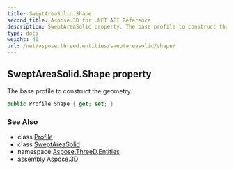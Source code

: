 ```yaml
---
title: SweptAreaSolid.Shape
second_title: Aspose.3D for .NET API Reference
description: SweptAreaSolid property. The base profile to construct the geometry
type: docs
weight: 40
url: /net/aspose.threed.entities/sweptareasolid/shape/
---
```

## SweptAreaSolid.Shape property

The base profile to construct the geometry.

```csharp
public Profile Shape { get; set; }
```

### See Also

* class [Profile](../../../aspose.threed.profiles/profile/)
* class [SweptAreaSolid](../)
* namespace [Aspose.ThreeD.Entities](../../sweptareasolid/)
* assembly [Aspose.3D](../../../)


